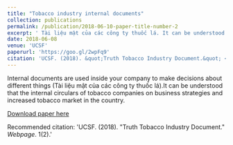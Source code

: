 ```yaml
---
title: "Tobacco industry internal documents"
collection: publications
permalink: /publication/2018-06-10-paper-title-number-2
excerpt: ' Tài liệu mật của các công ty thuốc lá. It can be understood that the internal circulars of tobacco companies on business strategies and increased tobacco market in the country.'
date: 2018-06-08
venue: 'UCSF'
paperurl: 'https://goo.gl/2wpFq9'
citation: 'UCSF. (2018). &quot;Truth Tobacco Industry Document.&quot; <i>Journal 1</i>. 1(2).'
---
```

Internal documents are used inside your company to make decisions about different things (Tài liệu mật của các công ty thuốc lá).It can be understood that the internal circulars of tobacco companies on business strategies and increased tobacco market in the country.

[Download paper here](https://goo.gl/2wpFq9)

Recommended citation: 'UCSF. (2018). &quot;Truth Tobacco Industry Document.&quot; <i>Webpage</i>. 1(2).'
